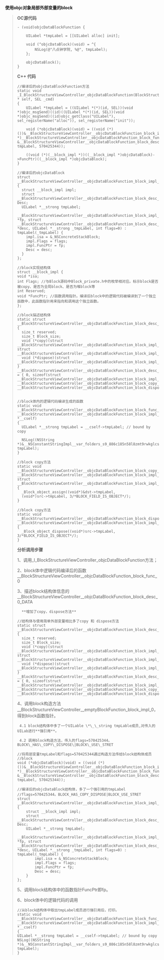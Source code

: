 **使用objc对象局部外部变量的block**

> **OC源代码**
>
> ```
> - (void)objcDataBlockFunction {
>     
>     UILabel *tmpLabel = [[UILabel alloc] init];
>     
>     void (^objcDataBlock)(void) = ^{        
>         NSLog(@"八点钟学院, %@", tmpLabel);
>     };
>     
>     objcDataBlock();
> }
> ```
>
> **C++ 代码**
>
> ```
> //编译后的objcDataBlockFunction方法
> static void _I_BlockStructureViewController_objcDataBlockFunction(BlockStructureViewController * self, SEL _cmd) 
> {
>     UILabel *tmpLabel = ((UILabel *(*)(id, SEL))(void *)objc_msgSend)((id)((UILabel *(*)(id, SEL))(void *)objc_msgSend)((id)objc_getClass("UILabel"), sel_registerName("alloc")), sel_registerName("init"));
>
>     void (*objcDataBlock)(void) = ((void (*)())&__BlockStructureViewController__objcDataBlockFunction_block_impl_0((void *)__BlockStructureViewController__objcDataBlockFunction_block_func_0, &__BlockStructureViewController__objcDataBlockFunction_block_desc_0_DATA, tmpLabel, 570425344));
>
>     ((void (*)(__block_impl *))((__block_impl *)objcDataBlock)->FuncPtr)((__block_impl *)objcDataBlock);
> }
>
> //编译后的objcDataBlock
> struct __BlockStructureViewController__objcDataBlockFunction_block_impl_0 
> {
>   struct __block_impl impl;
>   struct __BlockStructureViewController__objcDataBlockFunction_block_desc_0* Desc;
>   UILabel *__strong tmpLabel;
>   __BlockStructureViewController__objcDataBlockFunction_block_impl_0(void *fp, struct __BlockStructureViewController__objcDataBlockFunction_block_desc_0 *desc, UILabel *__strong _tmpLabel, int flags=0) : tmpLabel(_tmpLabel) {
>     impl.isa = &_NSConcreteStackBlock;
>     impl.Flags = flags;
>     impl.FuncPtr = fp;
>     Desc = desc;
>   }
> };
>
> //block实现结构体
> struct __block_impl {
> void *isa;
> int Flags; //与Block源码中Block_private.h中的枚举相对应。标示block是否被copy、是否为全局block、是否为堆block等
> int Reserved;
> void *FuncPtr; //函数调用指针。编译后block中的逻辑代码被编译到了一个独立函数中，此函数指针用来指向和调用这个独立函数。
> };
>
> //block描述结构体
> static struct __BlockStructureViewController__objcDataBlockFunction_block_desc_0 
> {
>   size_t reserved;
>   size_t Block_size;
>   void (*copy)(struct __BlockStructureViewController__objcDataBlockFunction_block_impl_0*, struct __BlockStructureViewController__objcDataBlockFunction_block_impl_0*);
>   void (*dispose)(struct __BlockStructureViewController__objcDataBlockFunction_block_impl_0*);
> } __BlockStructureViewController__objcDataBlockFunction_block_desc_0_DATA = { 0, sizeof(struct __BlockStructureViewController__objcDataBlockFunction_block_impl_0), __BlockStructureViewController__objcDataBlockFunction_block_copy_0, __BlockStructureViewController__objcDataBlockFunction_block_dispose_0};
>
>
> //block体内的逻辑代码编译生成的函数
> static void __BlockStructureViewController__objcDataBlockFunction_block_func_0(struct __BlockStructureViewController__objcDataBlockFunction_block_impl_0 *__cself) 
> {
>   UILabel *__strong tmpLabel = __cself->tmpLabel; // bound by copy
>   
>   NSLog((NSString *)&__NSConstantStringImpl__var_folders_s9_886c185n58l8zmt9rwkglcsc0000gn_T_BlockStructureViewController_dd128d_mi_3, tmpLabel);
> }
>
> //block copy方法
> static void __BlockStructureViewController__objcDataBlockFunction_block_copy_0(struct __BlockStructureViewController__objcDataBlockFunction_block_impl_0*dst, struct __BlockStructureViewController__objcDataBlockFunction_block_impl_0*src) 
> {
>   _Block_object_assign((void*)&dst->tmpLabel, 
>   (void*)src->tmpLabel, 3/*BLOCK_FIELD_IS_OBJECT*/);
> }
>
> //block copy方法
> static void __BlockStructureViewController__objcDataBlockFunction_block_dispose_0(struct __BlockStructureViewController__objcDataBlockFunction_block_impl_0*src) 
> {
>   _Block_object_dispose((void*)src->tmpLabel, 3/*BLOCK_FIELD_IS_OBJECT*/);
> }
> ```
>
> **分析调用步骤**
>
> 1、调用\_I\_BlockStructureViewController\_objcDataBlockFunction方法；
>
> 2、block体中逻辑代码编译后的函数\_\_BlockStructureViewController\_\_objcDataBlockFunction\_block\_func\_0
>
> 3、描述block结构体信息的\_\_BlockStructureViewController\_\_objcDataBlockFunction\_block\_desc\_0\_DATA
>
> ```
>   **增加了copy，dispose方法**
> ```
>
> ```
> //结构体与使用简单外部变量相比多了copy 和 dispose方法
> static struct __BlockStructureViewController__objcDataBlockFunction_block_desc_0 
> {
>   size_t reserved;
>   size_t Block_size;
>   void (*copy)(struct __BlockStructureViewController__objcDataBlockFunction_block_impl_0*, struct __BlockStructureViewController__objcDataBlockFunction_block_impl_0*);
>   void (*dispose)(struct __BlockStructureViewController__objcDataBlockFunction_block_impl_0*);
> } __BlockStructureViewController__objcDataBlockFunction_block_desc_0_DATA = { 0, sizeof(struct __BlockStructureViewController__objcDataBlockFunction_block_impl_0), __BlockStructureViewController__objcDataBlockFunction_block_copy_0, __BlockStructureViewController__objcDataBlockFunction_block_dispose_0};
> ```
>
> 4、调用block构造方法\_\_BlockStructureViewController\_\_emptyBlockFunction\_block\_impl\_0，得到block函数指针。
>
> ```
>  4.1 block结构体中多了一个UILable \*\_\_string tmpLable成员,对传入的UILab进行**强引用**。
>
>  4.2 调用block构造方法，传入的flags=570425344。BLOCK\_HAS\_COPY\_DISPOSE\|BLOCK\_USE\_STRET
> ```
>
> ```
> //将局部变量tmpLabel和flags=570425344通过构造方法传给block结构体成员
> //block 
> void (*objcDataBlock)(void) = ((void (*)())&__BlockStructureViewController__objcDataBlockFunction_block_impl_0((void *)__BlockStructureViewController__objcDataBlockFunction_block_func_0, &__BlockStructureViewController__objcDataBlockFunction_block_desc_0_DATA, tmpLabel, 570425344));
>
> //编译后的objcDataBlock结构体，多了一个强引用的tmpLabel
> //flags=570425344。BLOCK_HAS_COPY_DISPOSE|BLOCK_USE_STRET
> struct __BlockStructureViewController__objcDataBlockFunction_block_impl_0
> {
>     struct __block_impl impl;
>     struct __BlockStructureViewController__objcDataBlockFunction_block_desc_0* Desc;
>     UILabel *__strong tmpLabel;
>     __BlockStructureViewController__objcDataBlockFunction_block_impl_0(void *fp, struct __BlockStructureViewController__objcDataBlockFunction_block_desc_0 *desc, UILabel *__strong _tmpLabel, int flags=0) : tmpLabel(_tmpLabel) {
>         impl.isa = &_NSConcreteStackBlock;
>         impl.Flags = flags;
>         impl.FuncPtr = fp;
>         Desc = desc;
>     }
> };
> ```
>
> 5、调用block结构体中的函数指针FuncPtr即fp。
>
> 6、block体中的逻辑代码的调用
>
> ```
> //从block结构体中取出tmpLabel成员进行强引用后，打印。
> static void __BlockStructureViewController__objcDataBlockFunction_block_func_0(struct __BlockStructureViewController__objcDataBlockFunction_block_impl_0 *__cself) 
> {
> UILabel *__strong tmpLabel = __cself->tmpLabel; // bound by copy
> NSLog((NSString *)&__NSConstantStringImpl__var_folders_s9_886c185n58l8zmt9rwkglcsc0000gn_T_BlockStructureViewController_dd128d_mi_3, tmpLabel);
> }
> ```



